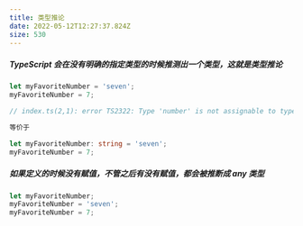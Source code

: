 ```yaml
---
title: 类型推论
date: 2022-05-12T12:27:37.824Z
size: 530
---
```

##### TypeScript 会在没有明确的指定类型的时候推测出一个类型，这就是类型推论

```typescript
let myFavoriteNumber = 'seven';
myFavoriteNumber = 7;

// index.ts(2,1): error TS2322: Type 'number' is not assignable to type 'string'.

等价于

let myFavoriteNumber: string = 'seven';
myFavoriteNumber = 7;
```

##### 如果定义的时候没有赋值，不管之后有没有赋值，都会被推断成 any 类型

```typescript
let myFavoriteNumber;
myFavoriteNumber = 'seven';
myFavoriteNumber = 7;
```

